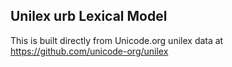 Unilex urb Lexical Model
----------------------

This is built directly from Unicode.org unilex data at
https://github.com/unicode-org/unilex

